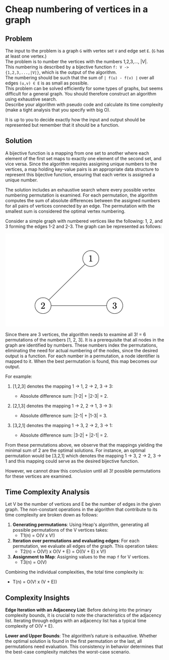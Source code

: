 # Cheap numbering of vertices in a graph

## Problem

The input to the problem is a graph `G` with vertex set `V` and edge set `E`. (`G` has at least one vertex.)  
The problem is to number the vertices with the numbers 1,2,3,..., |V|.  
This numbering is described by a bijective function `f: V -> {1,2,3,...,|V|}`, which is the output of the algorithm.  
The numbering should be such that the sum of `| f(u) - f(v) |` over all edges `(u,v) ∈ E` is as small as possible.  
This problem can be solved efficiently for some types of graphs, but seems difficult for a general graph. You should therefore construct an algorithm using exhaustive search.  
Describe your algorithm with pseudo code and calculate its time complexity (make a tight analysis that you specify with big O).  

It is up to you to decide exactly how the input and output should be represented but remember that it should be a function.

## Solution

A bijective function is a mapping from one set to another where each element of the first set maps to exactly one element of the second set, and vice versa. Since the algorithm requires assigning unique numbers to the vertices, a map holding key-value pairs is an appropriate data structure to represent this bijective function, ensuring that each vertex is assigned a unique number.

The solution includes an exhaustive search where every possible vertex numbering permutation is examined. For each permutation, the algorithm computes the sum of absolute differences between the assigned numbers for all pairs of vertices connected by an edge. The permutation with the smallest sum is considered the optimal vertex numbering.

Consider a simple graph with numbered vertices like the following: 1, 2, and 3 forming the edges 1-2 and 2-3. The graph can be represented as follows:

![Simple Graph Representation](graph.png)

Since there are 3 vertices, the algorithm needs to examine all 3! = 6 permutations of the numbers [1, 2, 3]. It is a prerequisite that all nodes in the graph are identified by numbers. These numbers index the permutations, eliminating the need for actual numbering of the nodes, since the desired output is a function. For each number in a permutation, a node identifier is mapped to it. When the best permutation is found, this map becomes our output.

For example:

1. [1,2,3] denotes the mapping 1 -> 1, 2 -> 2, 3 -> 3:
    - Absolute difference sum: |1-2| + |2-3| = 2.

2. [2,1,3] denotes the mapping 1 -> 2, 2 -> 1, 3 -> 3:
    - Absolute difference sum: |2-1| + |1-3| = 3.

3. [3,2,1] denotes the mapping 1 -> 3, 2 -> 2, 3 -> 1:
    - Absolute difference sum: |3-2| + |2-1| = 2.

From these permutations above, we observe that the mappings yielding the minimal sum of 2 are the optimal solutions. For instance, an optimal permutation would be [3,2,1] which denotes the mapping 1 -> 3, 2 -> 2, 3 -> 1 and this mapping could serve as the desired bijective function.

However, we cannot draw this conclusion until all 3! possible permutations for these vertices are examined.

## Time Complexity Analysis

Let V be the number of vertices and E be the number of edges in the given graph. The non-constant operations in the algorithm that contribute to its time complexity are broken down as follows:

1. **Generating permutations**: Using Heap's algorithm, generating all possible permutations of the V vertices takes:
    - T1(n) = O(V x V!)
2. **Iteration over permutations and evaluating edges**: For each permutation, we evaluate all edges of the graph. This operation takes:
    - T2(n) = O(V!) x O(V + E) = O((V + E) x V!)
3. **Assignment to Map**: Assigning values to the map `f` for V vertices.
    - T3(n) = O(V)

Combining the individual complexities, the total time complexity is:
- T(n) = O(V! x (V + E))

## Complexity Insights

**Edge Iteration with an Adjacency List**: Before delving into the primary complexity bounds, it is crucial to note the characteristics of the adjacency list. Iterating through edges with an adjacency list has a typical time complexity of O(V + E).

**Lower and Upper Bounds**: The algorithm’s nature is exhaustive. Whether the optimal solution is found in the first permutation or the last, all permutations need evaluation. This consistency in behavior determines that the best-case complexity matches the worst-case scenario.
